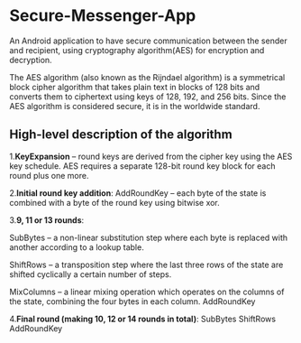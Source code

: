 # Secure-Messenger-App

 An Android application to have secure communication between the sender and recipient, using cryptography algorithm(AES) for encryption and decryption.

The AES algorithm (also known as the Rijndael algorithm) is a symmetrical block cipher algorithm that takes plain text in blocks of 128 bits and converts them to ciphertext using keys of 128, 192, and 256 bits. Since the AES algorithm is considered secure, it is in the worldwide standard.


## High-level description of the algorithm
1.**KeyExpansion** – round keys are derived from the cipher key using the AES key schedule. AES requires a separate 128-bit round key block for each round plus one more.


2.**Initial round key addition**:
AddRoundKey – each byte of the state is combined with a byte of the round key using bitwise xor.


3.**9, 11 or 13 rounds**:


SubBytes – a non-linear substitution step where each byte is replaced with another according to a lookup table.


ShiftRows – a transposition step where the last three rows of the state are shifted cyclically a certain number of steps.


MixColumns – a linear mixing operation which operates on the columns of the state, combining the four bytes in each column.
AddRoundKey

4.**Final round (making 10, 12 or 14 rounds in total)**:
SubBytes
ShiftRows
AddRoundKey
 
